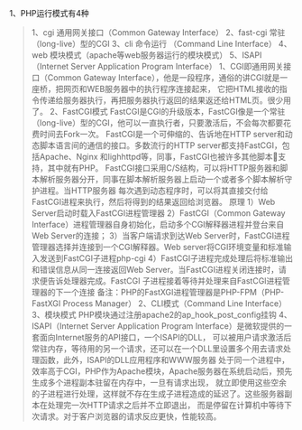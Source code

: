 1、PHP运行模式有4种
>1、cgi 通用网关接口（Common Gateway Interface）
>2、fast-cgi 常驻（long-live）型的CGI
>3、cli 命令运行 （Command Line Interface）
>4、web 模块模式（apache等web服务器运行的模块模式）
>5、ISAPI（Internet Server Application Program Interface）
1、CGI即通用网关接口（Common Gateway Interface），他是一段程序，通俗的讲CGI就是一座桥，把网页和WEB服务器中的执行程序连接起来，
它把HTML接收的指令传递给服务器执行，再把服务器执行返回的结果返还给HTML页。很少用了。
2、FastCGI模式
FastCGI是CGI的升级版本，FastCGI像是一个常驻（long-live）型的CGI，他可以一直执行者，只要激活后，不会每次都要花费时间去Fork一次。
FastCGI是一个可伸缩的、告诉地在HTTP server和动态脚本语言间的通信的接口。多数流行的HTTP server都支持FastCGI，包括Apache、Nginx
和lighhttpd等，同事，FastCGI也被许多其他脚本🔐支持，其中就有PHP。
FastCGI接口采用C/S结构，可以将HTTP服务器和脚本解析服务器分开，同事在脚本解析服务器上启动一个或者多个脚本解析守护进程。当HTTP服务器
每次遇到动态程序时，可以将其直接交付给FastCGI进程来执行，然后将得到的结果返回给浏览器。
原理
1）Web Server启动时载入FastCGI进程管理器
2）FastCGI（Common Gateway Interface）进程管理器自身初始化，启动多个CGI解释器进程并登台来自Web Server的连接；
3）当客户端请求到达Web Server时，FastCGI进程管理器选择并连接到一个CGI解释器。Web server将CGI环境变量和标准输入发送到FastCGI子进程php-cgi
4）FastCGI子进程完成处理后将标准输出和错误信息从同一连接返回Web Server。当FastCGI进程关闭连接时，请求便告诉处理器完成。FastCGI
子进程接着等待并处理来自FastCGI进程管理器的下一个连接
备注：PHP的FastXGI进程管理器是PHP-FPM（PHP-FastXGI Process Manager）
2、CLI模式（Command Line Interface）
3、模块模式
>PHP模块通过注册apache2的ap_hook_post_config挂钩
4、ISAPI（Internet Server Application Program Interface）是微软提供的一套面向Internet服务的API接口，一个ISAPI的DLL，
可以被用户请求激活后常驻内存，等待用的另一个请求，还可以在一个DLL里设置多个用去请求处理函数，此外，ISAPI的DLL应用程序和WWW服务器
处于同一个进程中，效率高于CGI，PHP作为Apache模块，Apache服务器在系统启动后，预先生成多个进程副本驻留在内存中，一旦有请求出现，
就立即使用这些空余的子进程进行处理，这样就不存在生成子进程造成的延迟了。这些服务器副本在处理完一次HTTP请求之后并不立即退出，
而是停留在计算机中等待下次请求。对于客户浏览器的请求反应更快，性能较高。
